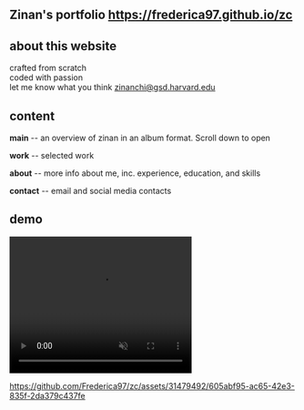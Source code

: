 ## Zinan's portfolio https://frederica97.github.io/zc

## about this website
crafted from scratch <br />
coded with passion <br />
let me know what you think zinanchi@gsd.harvard.edu <br />

## content
**main** -- an overview of zinan in an album format. Scroll down to open


**work**  -- selected work

**about** -- more info about me, inc. experience, education, and skills

**contact** -- email and social media contacts

## demo
<video width="320" height="240" autoplay loop muted>
  <source src="file/demo.mp4" type="video/mp4">
</video>

https://github.com/Frederica97/zc/assets/31479492/605abf95-ac65-42e3-835f-2da379c437fe



